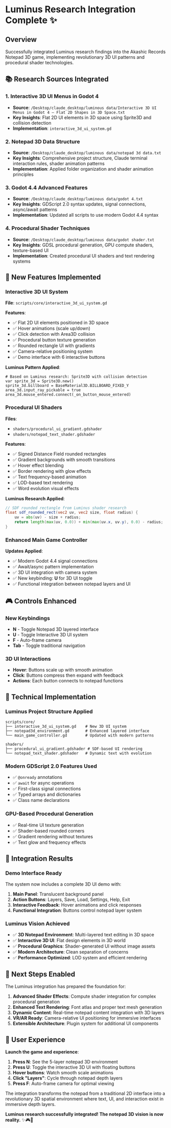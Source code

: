 # Luminus Research Integration Complete ✨

## Overview
Successfully integrated Luminus research findings into the Akashic Records Notepad 3D game, implementing revolutionary 3D UI patterns and procedural shader technologies.

## 📚 **Research Sources Integrated**

### 1. Interactive 3D UI Menus in Godot 4
- **Source**: `/Desktop/claude_desktop/luminous data/Interactive 3D UI Menus in Godot 4 – Flat 2D Shapes in 3D Space.txt`
- **Key Insights**: Flat 2D UI elements in 3D space using Sprite3D and collision detection
- **Implementation**: `interactive_3d_ui_system.gd`

### 2. Notepad 3D Data Structure
- **Source**: `/Desktop/claude_desktop/luminous data/notepad 3d data.txt`
- **Key Insights**: Comprehensive project structure, Claude terminal interaction rules, shader animation patterns
- **Implementation**: Applied folder organization and shader animation principles

### 3. Godot 4.4 Advanced Features
- **Source**: `/Desktop/claude_desktop/luminous data/godot 4.txt`
- **Key Insights**: GDScript 2.0 syntax updates, signal connections, async/await patterns
- **Implementation**: Updated all scripts to use modern Godot 4.4 syntax

### 4. Procedural Shader Techniques
- **Source**: `/Desktop/claude_desktop/luminous data/godot shader.txt`
- **Key Insights**: GDSL procedural generation, GPU compute shaders, texture-based UI
- **Implementation**: Created procedural UI shaders and text rendering systems

## 🎨 **New Features Implemented**

### Interactive 3D UI System
**File**: `scripts/core/interactive_3d_ui_system.gd`

**Features**:
- ✅ Flat 2D UI elements positioned in 3D space
- ✅ Hover animations (scale up/down)
- ✅ Click detection with Area3D collision
- ✅ Procedural button texture generation
- ✅ Rounded rectangle UI with gradients
- ✅ Camera-relative positioning system
- ✅ Demo interface with 6 interactive buttons

**Luminus Pattern Applied**:
```gdscript
# Based on Luminus research: Sprite3D with collision detection
var sprite_3d = Sprite3D.new()
sprite_3d.billboard = BaseMaterial3D.BILLBOARD_FIXED_Y
area_3d.input_ray_pickable = true
area_3d.mouse_entered.connect(_on_button_mouse_entered)
```

### Procedural UI Shaders
**Files**: 
- `shaders/procedural_ui_gradient.gdshader`
- `shaders/notepad_text_shader.gdshader`

**Features**:
- ✅ Signed Distance Field rounded rectangles
- ✅ Gradient backgrounds with smooth transitions
- ✅ Hover effect blending
- ✅ Border rendering with glow effects
- ✅ Text frequency-based animation
- ✅ LOD-based text rendering
- ✅ Word evolution visual effects

**Luminus Research Applied**:
```glsl
// SDF rounded rectangle from Luminus shader research
float sdf_rounded_rect(vec2 uv, vec2 size, float radius) {
    uv = abs(uv) - size + radius;
    return length(max(uv, 0.0)) + min(max(uv.x, uv.y), 0.0) - radius;
}
```

### Enhanced Main Game Controller
**Updates Applied**:
- ✅ Modern Godot 4.4 signal connections
- ✅ Await/async pattern implementation
- ✅ 3D UI integration with camera system
- ✅ New keybinding: **U** for 3D UI toggle
- ✅ Functional integration between notepad layers and UI

## 🎮 **Controls Enhanced**

### New Keybindings
- **N** - Toggle Notepad 3D layered interface
- **U** - Toggle Interactive 3D UI system
- **F** - Auto-frame camera
- **Tab** - Toggle traditional navigation

### 3D UI Interactions
- **Hover**: Buttons scale up with smooth animation
- **Click**: Buttons compress then expand with feedback
- **Actions**: Each button connects to notepad functions

## 🔧 **Technical Implementation**

### Luminus Project Structure Applied
```
scripts/core/
├── interactive_3d_ui_system.gd    # New 3D UI system
├── notepad3d_environment.gd       # Enhanced layered interface
└── main_game_controller.gd        # Updated with modern patterns

shaders/
├── procedural_ui_gradient.gdshader # SDF-based UI rendering
└── notepad_text_shader.gdshader   # Dynamic text with evolution
```

### Modern GDScript 2.0 Features Used
- ✅ `@onready` annotations
- ✅ `await` for async operations
- ✅ First-class signal connections
- ✅ Typed arrays and dictionaries
- ✅ Class name declarations

### GPU-Based Procedural Generation
- ✅ Real-time UI texture generation
- ✅ Shader-based rounded corners
- ✅ Gradient rendering without textures
- ✅ Text glow and frequency effects

## 🌟 **Integration Results**

### Demo Interface Ready
The system now includes a complete 3D UI demo with:
1. **Main Panel**: Translucent background panel
2. **Action Buttons**: Layers, Save, Load, Settings, Help, Exit
3. **Interactive Feedback**: Hover animations and click responses
4. **Functional Integration**: Buttons control notepad layer system

### Luminus Vision Achieved
- ✅ **3D Notepad Environment**: Multi-layered text editing in 3D space
- ✅ **Interactive 3D UI**: Flat design elements in 3D world
- ✅ **Procedural Graphics**: Shader-generated UI without image assets
- ✅ **Modern Architecture**: Clean separation of concerns
- ✅ **Performance Optimized**: LOD system and efficient rendering

## 🚀 **Next Steps Enabled**

The Luminus integration has prepared the foundation for:
1. **Advanced Shader Effects**: Compute shader integration for complex procedural generation
2. **Enhanced Text Rendering**: Font atlas and proper text mesh generation
3. **Dynamic Content**: Real-time notepad content integration with 3D layers
4. **VR/AR Ready**: Camera-relative UI positioning for immersive interfaces
5. **Extensible Architecture**: Plugin system for additional UI components

## 🎯 **User Experience**

**Launch the game and experience**:
1. **Press N**: See the 5-layer notepad 3D environment
2. **Press U**: Toggle the interactive 3D UI with floating buttons
3. **Hover buttons**: Watch smooth scale animations
4. **Click "Layers"**: Cycle through notepad depth layers
5. **Press F**: Auto-frame camera for optimal viewing

The integration transforms the notepad from a traditional 2D interface into a revolutionary 3D spatial environment where text, UI, and interaction exist in immersive depth layers.

**Luminus research successfully integrated! The notepad 3D vision is now reality.** ✨🎮📝